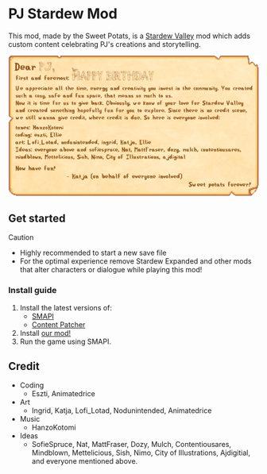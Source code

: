 # PJ Stardew Mod
This mod, made by the Sweet Potats, is a [Stardew Valley](http://stardewvalley.net/) mod which adds custom content celebrating PJ's creations and storytelling.

![Credit image](https://github.com/animatedrice/DefinitelyNotASecretMod/blob/main/credit.png "Credit")

## Get started
>[!CAUTION]
> * Highly recommended to start a new save file
> * For the optimal experience remove Stardew Expanded and other mods that alter characters or dialogue while playing this mod!

### Install guide
1. Install the latest versions of:
   * [SMAPI](https://smapi.io/)
   * [Content Patcher](https://www.nexusmods.com/stardewvalley/mods/1915)
2. Install [our mod!](https://github.com/animatedrice/DefinitelyNotASecretMod/releases)
3. Run the game using SMAPI.
  
 ## Credit
 * Coding
     * Eszti, Animatedrice
 * Art
     * Ingrid, Katja, Lofi_Lotad, Nodunintended, Animatedrice
* Music
     * HanzoKotomi
* Ideas
   * SofieSpruce, Nat, MattFraser, Dozy, Mulch, Contentiousares, Mindblown, Mettelicious, Sish, Nimo, City of Illustrations, Ajdigitial, and everyone mentioned above.
 


